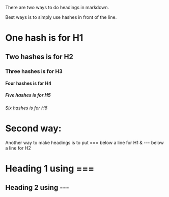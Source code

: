 There are two ways to do headings in markdown.

Best ways is to simply use hashes in front of the line.

# One hash is for H1

## Two hashes is for H2

### Three hashes is for H3

#### Four hashes is for H4

##### Five hashes is for H5

###### Six hashes is for H6

# Second way:

Another way to make headings is to put === below a line for H1 & --- below a line for H2

Heading 1 using ===
===

Heading 2 using ---
---

